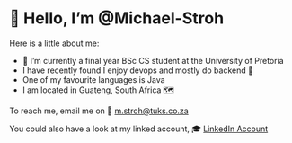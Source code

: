 # 👋 Hello, I’m @Michael-Stroh

Here is a little about me:
- 🌱 I’m currently a final year BSc CS student at the University of Pretoria
- I have recently found I enjoy devops and mostly do backend :ghost:
- One of my favourite languages is Java
- I am located in Guateng, South Africa :world_map:


To reach me, email me on :email: m.stroh@tuks.co.za

You could also have a look at my linked account, :mortar_board: <a href="https://www.linkedin.com/in/stroh-michael"> LinkedIn Account </a>
<!---
Michael-Stroh/Michael-Stroh is a ✨ special ✨ repository because its `README.md` (this file) appears on your GitHub profile.
You can click the Preview link to take a look at your changes.
--->
